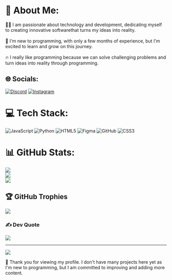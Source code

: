 # 💫 About Me:
👩‍💻 I am passionate about technology and development, dedicating myself to creating innovative softwarethat turns my ideas into reality.<br><br>👶 I'm new to programming, with only a few months of experience, but I'm excited to learn and grow on this journey.<br><br>🔥 I really like programming because we can solve challenging problems and turn ideas into reality through programming.


## 🌐 Socials:
[![Discord](https://img.shields.io/badge/Discord-%237289DA.svg?logo=discord&logoColor=white)](https://discord.gg/pedpietro) [![Instagram](https://img.shields.io/badge/Instagram-%23E4405F.svg?logo=Instagram&logoColor=white)](https://instagram.com/pietro_tiagoo) 

# 💻 Tech Stack:
![JavaScript](https://img.shields.io/badge/javascript-%23323330.svg?style=for-the-badge&logo=javascript&logoColor=%23F7DF1E) ![Python](https://img.shields.io/badge/python-3670A0?style=for-the-badge&logo=python&logoColor=ffdd54) ![HTML5](https://img.shields.io/badge/html5-%23E34F26.svg?style=for-the-badge&logo=html5&logoColor=white) ![Figma](https://img.shields.io/badge/figma-%23F24E1E.svg?style=for-the-badge&logo=figma&logoColor=white) ![GitHub](https://img.shields.io/badge/github-%23121011.svg?style=for-the-badge&logo=github&logoColor=white) ![CSS3](https://img.shields.io/badge/css3-%231572B6.svg?style=for-the-badge&logo=css3&logoColor=white)
# 📊 GitHub Stats:
![](https://github-readme-stats.vercel.app/api?username=PedPietro&theme=midnight-purple&hide_border=false&include_all_commits=false&count_private=false)<br/>
![](https://github-readme-streak-stats.herokuapp.com/?user=PedPietro&theme=midnight-purple&hide_border=false)<br/>
![](https://github-readme-stats.vercel.app/api/top-langs/?username=PedPietro&theme=midnight-purple&hide_border=false&include_all_commits=false&count_private=false&layout=compact)

## 🏆 GitHub Trophies
![](https://github-profile-trophy.vercel.app/?username=PedPietro&theme=radical&no-frame=false&no-bg=false&margin-w=4)

### ✍️ Dev Quote
![](https://quotes-github-readme.vercel.app/api?type=horizontal&theme=tokyonight)

---
[![](https://visitcount.itsvg.in/api?id=PedPietro&icon=0&color=9)](https://visitcount.itsvg.in)

<!-- Proudly created with GPRM ( https://gprm.itsvg.in ) -->

💙 Thank you for viewing my profile. I don't have many projects here yet as I'm new to programming, but I am committed to improving and adding more content.

